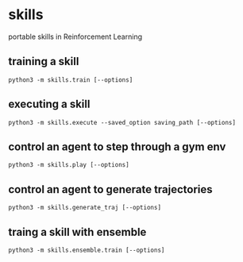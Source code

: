 # skills
portable skills in Reinforcement Learning

## training a skill
```shell
python3 -m skills.train [--options]
```

## executing a skill
```shell
python3 -m skills.execute --saved_option saving_path [--options]
```

## control an agent to step through a gym env
```shell
python3 -m skills.play [--options]
```

## control an agent to generate trajectories
```shell
python3 -m skills.generate_traj [--options]
```

## traing a skill with ensemble
```shell
python3 -m skills.ensemble.train [--options]
```

